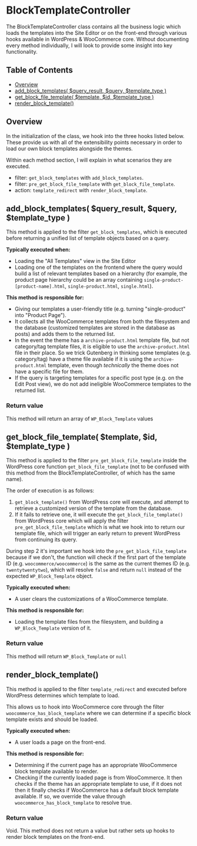 # BlockTemplateController

The BlockTemplateController class contains all the business logic which loads the templates into the Site Editor or on the front-end through various hooks available in WordPress & WooCommerce core. Without documenting every method individually, I will look to provide some insight into key functionality. 

## Table of Contents

* [Overview](#overview)
* [add_block_templates( $query_result, $query, $template_type )](#add_block_templates-query_result-query-template_type-)
* [get_block_file_template( $template, $id, $template_type )](#get_block_file_template-template-id-template_type-)
* [render_block_template()](#render_block_template)

## Overview

In the initialization of the class, we hook into the three hooks listed below. These provide us with all of the extensibility points necessary in order to load our own block templates alongside the themes.

Within each method section, I will explain in what scenarios they are executed. 

* filter: `get_block_templates` with `add_block_templates`.
* filter: `pre_get_block_file_template` with `get_block_file_template`.
* action: `template_redirect` with `render_block_template`.

## add_block_templates( $query_result, $query, $template_type )

This method is applied to the filter `get_block_templates`, which is executed before returning a unified list of template objects based on a query.

**Typically executed when:**
* Loading the "All Templates" view in the Site Editor
* Loading one of the templates on the frontend where the query would build a list of relevant templates based on a hierarchy (for example, the product page hierarchy could be an array containing  `single-product-[product-name].html`, `single-product.html`, `single.html`).

**This method is responsible for:**

* Giving our templates a user-friendly title (e.g. turning "single-product" into "Product Page").
* It collects all the WooCommerce templates from both the filesystem and the database (customized templates are stored in the database as posts) and adds them to the returned list.
* In the event the theme has a `archive-product.html` template file, but not category/tag template files, it is eligible to use the `archive-product.html` file in their place. So we trick Gutenberg in thinking some templates (e.g. category/tag) have a theme file available if it is using the `archive-product.html` template, even though _technically_ the theme does not have a specific file for them.
* If the query is targeting templates for a specific post type (e.g. on the Edit Post view), we do not add ineligible WooCommerce templates to the returned list.

### Return value

This method will return an array of `WP_Block_Template` values

## get_block_file_template( $template, $id, $template_type )

This method is applied to the filter `pre_get_block_file_template` inside the WordPress core function `get_block_file_template` (not to be confused with this method from the BlockTemplateController, of which has the same name). 

The order of execution is as follows:

1. `get_block_template()` from WordPress core will execute, and attempt to retrieve a customized version of the template from the database.
2. If it fails to retrieve one, it will execute the `get_block_file_template()` from WordPress core which will apply the filter `pre_get_block_file_template` which is what we hook into to return our template file, which will trigger an early return to prevent WordPress from continuing its query.

During step 2 it's important we hook into the `pre_get_block_file_template` because if we don't, the function will check if the first part of the template ID (e.g. `woocommerce/woocommerce`) is the same as the current themes ID (e.g. `twentytwentytwo`), which will resolve `false` and return `null` instead of the expected `WP_Block_Template` object.

**Typically executed when:**
* A user clears the customizations of a WooCommerce template.

**This method is responsible for:**
* Loading the template files from the filesystem, and building a `WP_Block_Template` version of it.

### Return value

This method will return `WP_Block_Template` or `null`

## render_block_template()

This method is applied to the filter `template_redirect` and executed before WordPress determines which template to load.

This allows us to hook into WooCommerce core through the filter `woocommerce_has_block_template` where we can determine if a specific block template exists and should be loaded.

**Typically executed when:**
* A user loads a page on the front-end.

**This method is responsible for:**
* Determining if the current page has an appropriate WooCommerce block template available to render.
* Checking if the currently loaded page is from WooCommerce. It then checks if the theme has an appropriate template to use, if it does not then it finally checks if WooCommerce has a default block template available. If so, we override the value through `woocommerce_has_block_template` to resolve true.

### Return value
Void. This method does not return a value but rather sets up hooks to render block templates on the front-end.
